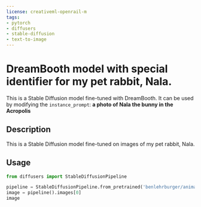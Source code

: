 ```yaml
---
license: creativeml-openrail-m
tags:
- pytorch
- diffusers
- stable-diffusion
- text-to-image
---
```


# DreamBooth model with special identifier for my pet rabbit, Nala.

This is a Stable Diffusion model fine-tuned with DreamBooth. It can be used by modifying the `instance_prompt`: **a photo of Nala the bunny in the Acropolis**

## Description


This is a Stable Diffusion model fine-tuned on images of my pet rabbit, Nala.


## Usage

```python
from diffusers import StableDiffusionPipeline

pipeline = StableDiffusionPipeline.from_pretrained('benlehrburger/animal-image-generation')
image = pipeline().images[0]
image
```
